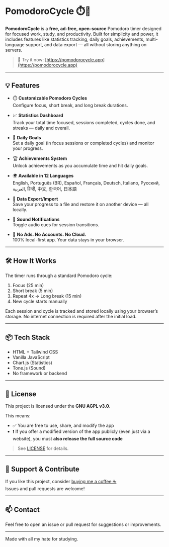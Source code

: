 # PomodoroCycle ⏱️🍅

**PomodoroCycle** is a **free, ad-free, open-source** Pomodoro timer designed for focused work, study, and productivity. Built for simplicity and power, it includes features like statistics tracking, daily goals, achievements, multi-language support, and data export — all without storing anything on servers.

> 🧩 Try it now: [https://pomodorocycle.app](https://pomodorocycle.app)

---

## 💡 Features

- ⏱️ **Customizable Pomodoro Cycles**  
  Configure focus, short break, and long break durations.

- 📈 **Statistics Dashboard**  
  Track your total time focused, sessions completed, cycles done, and streaks — daily and overall.

- 🎯 **Daily Goals**  
  Set a daily goal (in focus sessions or completed cycles) and monitor your progress.

- 🏆 **Achievements System**  
  Unlock achievements as you accumulate time and hit daily goals.

- 🌍 **Available in 12 Languages**  
  English, Português (BR), Español, Français, Deutsch, Italiano, Русский, العربية, हिन्दी, 中文, 한국어, 日本語

- 🔄 **Data Export/Import**  
  Save your progress to a file and restore it on another device — all locally.

- 🔔 **Sound Notifications**  
  Toggle audio cues for session transitions.

- 🧘 **No Ads. No Accounts. No Cloud.**  
  100% local-first app. Your data stays in your browser.

---

## 🛠️ How It Works

The timer runs through a standard Pomodoro cycle:

1. Focus (25 min)  
2. Short break (5 min)  
3. Repeat 4x → Long break (15 min)  
4. New cycle starts manually

Each session and cycle is tracked and stored locally using your browser’s storage. No internet connection is required after the initial load.

---

## 📦 Tech Stack

- HTML + Tailwind CSS  
- Vanilla JavaScript  
- Chart.js (Statistics)  
- Tone.js (Sound)  
- No framework or backend

---

## 🪪 License

This project is licensed under the **GNU AGPL v3.0**.

This means:
- ✅ You are free to use, share, and modify the app
- ❗ If you offer a modified version of the app publicly (even just via a website), you must **also release the full source code**

> See [LICENSE](./LICENSE) for details.

---

## 🙌 Support & Contribute

If you like this project, consider [buying me a coffee ☕](https://pomodorocycle.app/#donate)  
Issues and pull requests are welcome!

---

## 📫 Contact

Feel free to open an issue or pull request for suggestions or improvements.

---

Made with all my hate for studying.
